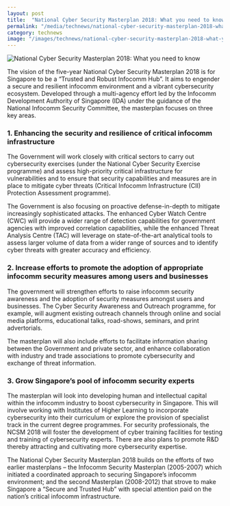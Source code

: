 ```yaml
---
layout: post
title:  "National Cyber Security Masterplan 2018: What you need to know"
permalink: "/media/technews/national-cyber-security-masterplan-2018-what-you-need-to-know"
category: technews
image: "/images/technews/national-cyber-security-masterplan-2018-what-you-need-to-know-part-1.png"
---
```


![National Cyber Security Masterplan 2018: What you need to know]({{site.baseurl}}/images/technews/national-cyber-security-masterplan-2018-what-you-need-to-know-part-1.png)

The vision of the five-year National Cyber Security Masterplan 2018 is for Singapore to be a “Trusted and Robust Infocomm Hub”. It aims to engender a secure and resilient infocomm environment and a vibrant cybersecurity ecosystem. Developed through a multi-agency effort led by the Infocomm Development Authority of Singapore (IDA) under the guidance of the National Infocomm Security Committee, the masterplan focuses on three key areas.

### **1. Enhancing the security and resilience of critical infocomm infrastructure**

The Government will work closely with critical sectors to carry out cybersecurity exercises (under the National Cyber Security Exercise programme) and assess high-priority critical infrastructure for vulnerabilities and to ensure that security capabilities and measures are in place to mitigate cyber threats (Critical Infocomm Infrastructure (CII) Protection Assessment programme).

The Government is also focusing on proactive defense-in-depth to mitigate increasingly sophisticated attacks. The enhanced Cyber Watch Centre (CWC) will provide a wider range of detection capabilities for government agencies with improved correlation capabilities, while the enhanced Threat Analysis Centre (TAC) will leverage on state-of-the-art analytical tools to assess larger volume of data from a wider range of sources and to identify cyber threats with greater accuracy and efficiency.

### **2. Increase efforts to promote the adoption of appropriate infocomm security measures among users and businesses**

The government will strengthen efforts to raise infocomm security awareness and the adoption of security measures amongst users and businesses. The Cyber Security Awareness and Outreach programme, for example, will augment existing outreach channels through online and social media platforms, educational talks, road-shows, seminars, and print advertorials.

The masterplan will also include efforts to facilitate information sharing between the Government and private sector, and enhance collaboration with industry and trade associations to promote cybersecurity and exchange of threat information.

### **3. Grow Singapore’s pool of infocomm security experts**

The masterplan will look into developing human and intellectual capital within the infocomm industry to boost cybersecurity in Singapore.   This will involve working with Institutes of Higher Learning to incorporate cybersecurity into their curriculum or explore the provision of specialist track in the current degree programmes. For security professionals, the NCSM 2018 will foster the development of cyber training facilities for testing and training of cybersecurity experts. There are also plans to promote R&D thereby attracting and cultivating more cybersecurity expertise.

The National Cyber Security Masterplan 2018 builds on the efforts of two earlier masterplans – the Infocomm Security Masterplan (2005-2007) which initiated a coordinated approach to securing Singapore’s infocomm environment; and the second Masterplan (2008-2012) that strove to make Singapore a “Secure and Trusted Hub” with special attention paid on the nation’s critical infocomm infrastructure.
